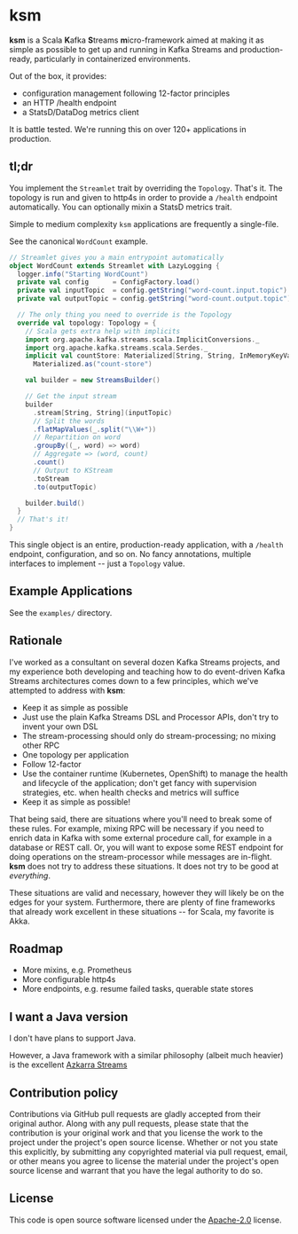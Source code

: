 # ksm #

**ksm** is a Scala **K**afka **S**treams **m**icro-framework aimed at
making it as simple as possible to get up and running in Kafka Streams
and production-ready, particularly in containerized environments.

Out of the box, it provides:

- configuration management following 12-factor principles
- an HTTP /health endpoint
- a StatsD/DataDog metrics client

It is battle tested. We're running this on over 120+ applications in
production.

## tl;dr ##

You implement the `Streamlet` trait by overriding the
`Topology`. That's it. The topology is run and given to http4s in
order to provide a `/health` endpoint automatically. You can
optionally mixin a StatsD metrics trait.

Simple to medium complexity `ksm` applications are frequently a
single-file.

See the canonical `WordCount` example.

```scala
// Streamlet gives you a main entrypoint automatically
object WordCount extends Streamlet with LazyLogging {
  logger.info("Starting WordCount")
  private val config      = ConfigFactory.load()
  private val inputTopic  = config.getString("word-count.input.topic")
  private val outputTopic = config.getString("word-count.output.topic")

  // The only thing you need to override is the Topology
  override val topology: Topology = {
    // Scala gets extra help with implicits
    import org.apache.kafka.streams.scala.ImplicitConversions._
    import org.apache.kafka.streams.scala.Serdes._
    implicit val countStore: Materialized[String, String, InMemoryKeyValueStore] =
      Materialized.as("count-store")

    val builder = new StreamsBuilder()

    // Get the input stream
    builder
      .stream[String, String](inputTopic)
      // Split the words
      .flatMapValues(_.split("\\W+"))
      // Repartition on word
      .groupBy((_, word) => word)
      // Aggregate => (word, count)
      .count()
      // Output to KStream
      .toStream
      .to(outputTopic)

    builder.build()
  }
  // That's it!
}
```

This single object is an entire, production-ready application, with a
`/health` endpoint, configuration, and so on. No fancy annotations,
multiple interfaces to implement -- just a `Topology` value.

## Example Applications ##

See the `examples/` directory.

## Rationale ##

I've worked as a consultant on several dozen Kafka Streams projects,
and my experience both developing and teaching how to do event-driven
Kafka Streams architectures comes down to a few principles, which
we've attempted to address with **ksm**:

- Keep it as simple as possible
- Just use the plain Kafka Streams DSL and Processor APIs, don't try
  to invent your own DSL
- The stream-processing should only do stream-processing; no mixing
  other RPC
- One topology per application
- Follow 12-factor
- Use the container runtime (Kubernetes, OpenShift) to manage the
  health and lifecycle of the application; don't get fancy with
  supervision strategies, etc. when health checks and metrics will
  suffice
- Keep it as simple as possible!

That being said, there are situations where you'll need to break some
of these rules. For example, mixing RPC will be necessary if you need
to enrich data in Kafka with some external procedure call, for example
in a database or REST call. Or, you will want to expose some REST
endpoint for doing operations on the stream-processor while messages
are in-flight. **ksm** does not try to address these situations. It
does not try to be good at *everything*.

These situations are valid and necessary, however they will likely be
on the edges for your system. Furthermore, there are plenty of fine
frameworks that already work excellent in these situations -- for
Scala, my favorite is Akka.

## Roadmap ##

- More mixins, e.g. Prometheus
- More configurable http4s
- More endpoints, e.g. resume failed tasks, querable state stores

## I want a Java version ##

I don't have plans to support Java.

However, a Java framework with a similar philosophy (albeit much
heavier) is the excellent [Azkarra
Streams](https://www.azkarrastreams.io/)

## Contribution policy ##

Contributions via GitHub pull requests are gladly accepted from their
original author. Along with any pull requests, please state that the
contribution is your original work and that you license the work to
the project under the project's open source license. Whether or not
you state this explicitly, by submitting any copyrighted material via
pull request, email, or other means you agree to license the material
under the project's open source license and warrant that you have the
legal authority to do so.

## License ##

This code is open source software licensed under the
[Apache-2.0](http://www.apache.org/licenses/LICENSE-2.0) license.
